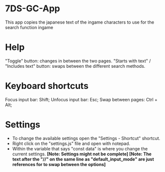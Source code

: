 # 7DS-GC-App
This app copies the japanese text of the ingame characters to use for the search function ingame

# Help
"Toggle" button: changes in between the two pages.
"Starts with text" / "Includes text" button: swaps between the different search methods.

# Keyboard shortcuts
Focus input bar: Shift;
Unfocus input bar: Esc;
Swap between pages: Ctrl + Alt;

# Settings
* To change the available settings open the "Settings - Shortcut" shortcut.
* Right click on the "settings.js" file and open with notepad.
* Within the variable that says "const data" is where you change the current settings.
**[Note: Settings might not be complete]
[Note: The text after the "//" on the same line as "default_input_mode" are just references for to swap between the options]**
